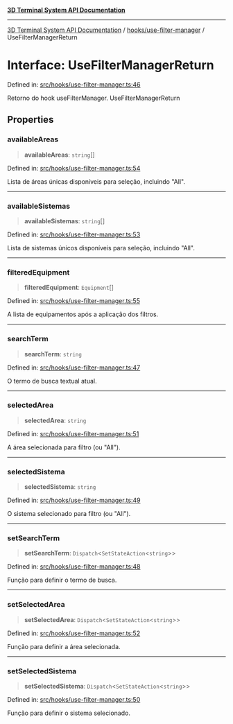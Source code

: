 [**3D Terminal System API Documentation**](../../../README.md)

***

[3D Terminal System API Documentation](../../../README.md) / [hooks/use-filter-manager](../README.md) / UseFilterManagerReturn

# Interface: UseFilterManagerReturn

Defined in: [src/hooks/use-filter-manager.ts:46](https://github.com/Dicommunitas/ThreeJS_Terminal_3D2/blob/3ee0fc36a3337518d3717231e10fb625cedcf942/src/hooks/use-filter-manager.ts#L46)

Retorno do hook useFilterManager.
 UseFilterManagerReturn

## Properties

### availableAreas

> **availableAreas**: `string`[]

Defined in: [src/hooks/use-filter-manager.ts:54](https://github.com/Dicommunitas/ThreeJS_Terminal_3D2/blob/3ee0fc36a3337518d3717231e10fb625cedcf942/src/hooks/use-filter-manager.ts#L54)

Lista de áreas únicas disponíveis para seleção, incluindo "All".

***

### availableSistemas

> **availableSistemas**: `string`[]

Defined in: [src/hooks/use-filter-manager.ts:53](https://github.com/Dicommunitas/ThreeJS_Terminal_3D2/blob/3ee0fc36a3337518d3717231e10fb625cedcf942/src/hooks/use-filter-manager.ts#L53)

Lista de sistemas únicos disponíveis para seleção, incluindo "All".

***

### filteredEquipment

> **filteredEquipment**: `Equipment`[]

Defined in: [src/hooks/use-filter-manager.ts:55](https://github.com/Dicommunitas/ThreeJS_Terminal_3D2/blob/3ee0fc36a3337518d3717231e10fb625cedcf942/src/hooks/use-filter-manager.ts#L55)

A lista de equipamentos após a aplicação dos filtros.

***

### searchTerm

> **searchTerm**: `string`

Defined in: [src/hooks/use-filter-manager.ts:47](https://github.com/Dicommunitas/ThreeJS_Terminal_3D2/blob/3ee0fc36a3337518d3717231e10fb625cedcf942/src/hooks/use-filter-manager.ts#L47)

O termo de busca textual atual.

***

### selectedArea

> **selectedArea**: `string`

Defined in: [src/hooks/use-filter-manager.ts:51](https://github.com/Dicommunitas/ThreeJS_Terminal_3D2/blob/3ee0fc36a3337518d3717231e10fb625cedcf942/src/hooks/use-filter-manager.ts#L51)

A área selecionada para filtro (ou "All").

***

### selectedSistema

> **selectedSistema**: `string`

Defined in: [src/hooks/use-filter-manager.ts:49](https://github.com/Dicommunitas/ThreeJS_Terminal_3D2/blob/3ee0fc36a3337518d3717231e10fb625cedcf942/src/hooks/use-filter-manager.ts#L49)

O sistema selecionado para filtro (ou "All").

***

### setSearchTerm

> **setSearchTerm**: `Dispatch`\<`SetStateAction`\<`string`\>\>

Defined in: [src/hooks/use-filter-manager.ts:48](https://github.com/Dicommunitas/ThreeJS_Terminal_3D2/blob/3ee0fc36a3337518d3717231e10fb625cedcf942/src/hooks/use-filter-manager.ts#L48)

Função para definir o termo de busca.

***

### setSelectedArea

> **setSelectedArea**: `Dispatch`\<`SetStateAction`\<`string`\>\>

Defined in: [src/hooks/use-filter-manager.ts:52](https://github.com/Dicommunitas/ThreeJS_Terminal_3D2/blob/3ee0fc36a3337518d3717231e10fb625cedcf942/src/hooks/use-filter-manager.ts#L52)

Função para definir a área selecionada.

***

### setSelectedSistema

> **setSelectedSistema**: `Dispatch`\<`SetStateAction`\<`string`\>\>

Defined in: [src/hooks/use-filter-manager.ts:50](https://github.com/Dicommunitas/ThreeJS_Terminal_3D2/blob/3ee0fc36a3337518d3717231e10fb625cedcf942/src/hooks/use-filter-manager.ts#L50)

Função para definir o sistema selecionado.
